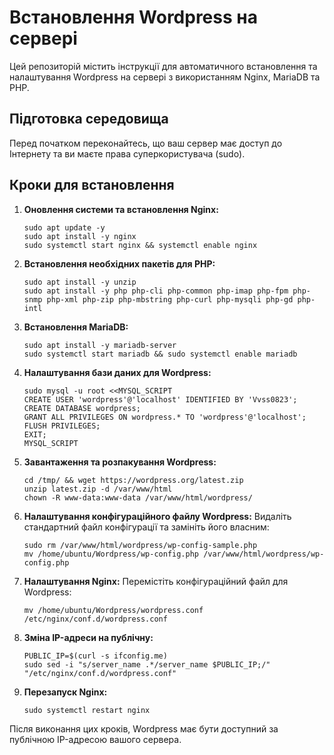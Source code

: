 # Встановлення Wordpress на сервері

Цей репозиторій містить інструкції для автоматичного встановлення та налаштування Wordpress на сервері з використанням Nginx, MariaDB та PHP.

## Підготовка середовища

Перед початком переконайтесь, що ваш сервер має доступ до Інтернету та ви маєте права суперкористувача (sudo).

## Кроки для встановлення

1. **Оновлення системи та встановлення Nginx:**
   ```
   sudo apt update -y
   sudo apt install -y nginx
   sudo systemctl start nginx && systemctl enable nginx
   ```

2. **Встановлення необхідних пакетів для PHP:**
   ```
   sudo apt install -y unzip
   sudo apt install -y php php-cli php-common php-imap php-fpm php-snmp php-xml php-zip php-mbstring php-curl php-mysqli php-gd php-intl
   ```

3. **Встановлення MariaDB:**
   ```
   sudo apt install -y mariadb-server
   sudo systemctl start mariadb && sudo systemctl enable mariadb
   ```

4. **Налаштування бази даних для Wordpress:**
   ```
   sudo mysql -u root <<MYSQL_SCRIPT
   CREATE USER 'wordpress'@'localhost' IDENTIFIED BY 'Vvss0823';
   CREATE DATABASE wordpress;
   GRANT ALL PRIVILEGES ON wordpress.* TO 'wordpress'@'localhost';
   FLUSH PRIVILEGES;
   EXIT;
   MYSQL_SCRIPT
   ```

5. **Завантаження та розпакування Wordpress:**
   ```
   cd /tmp/ && wget https://wordpress.org/latest.zip
   unzip latest.zip -d /var/www/html
   chown -R www-data:www-data /var/www/html/wordpress/
   ```

6. **Налаштування конфігураційного файлу Wordpress:**
   Видаліть стандартний файл конфігурації та замініть його власним:
   ```
   sudo rm /var/www/html/wordpress/wp-config-sample.php
   mv /home/ubuntu/Wordpress/wp-config.php /var/www/html/wordpress/wp-config.php
   ```

7. **Налаштування Nginx:**
   Перемістіть конфігураційний файл для Wordpress:
   ```
   mv /home/ubuntu/Wordpress/wordpress.conf /etc/nginx/conf.d/wordpress.conf
   ```

8. **Зміна IP-адреси на публічну:**
   ```
   PUBLIC_IP=$(curl -s ifconfig.me)
   sudo sed -i "s/server_name .*/server_name $PUBLIC_IP;/" "/etc/nginx/conf.d/wordpress.conf"
   ```

9. **Перезапуск Nginx:**
   ```
   sudo systemctl restart nginx
   ```

Після виконання цих кроків, Wordpress має бути доступний за публічною IP-адресою вашого сервера.
